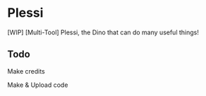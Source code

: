 # Plessi
[WIP] [Multi-Tool] Plessi, the Dino that can do many useful things!

## Todo
Make credits

Make & Upload code
